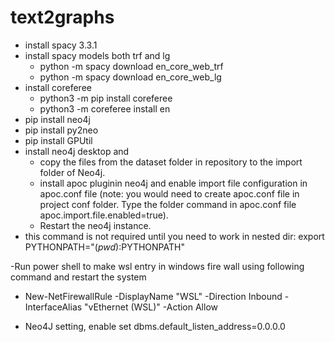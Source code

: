 # text2graphs

- install spacy 3.3.1
- install spacy models both trf and lg
  - python -m spacy download en_core_web_trf
  - python -m spacy download en_core_web_lg
- install coreferee
  - python3 -m pip install coreferee
  - python3 -m coreferee install en
- pip install neo4j
- pip install py2neo
- pip install GPUtil
- install neo4j desktop and 
  - copy the files from the dataset folder in repository to the import folder of Neo4j. 
  - install apoc pluginin neo4j and enable import file configuration in apoc.conf file (note: you would need to create apoc.conf file in project conf folder. Type the folder command in apoc.conf file apoc.import.file.enabled=true). 
  - Restart the neo4j instance.
- this command is not required until you need to work in nested dir: export PYTHONPATH="$(pwd):$PYTHONPATH"



-Run power shell to make wsl entry in windows fire wall using following command and restart the system
  - New-NetFirewallRule -DisplayName "WSL" -Direction Inbound  -InterfaceAlias "vEthernet (WSL)"  -Action Allow
  
 - Neo4J setting, enable set dbms.default_listen_address=0.0.0.0
